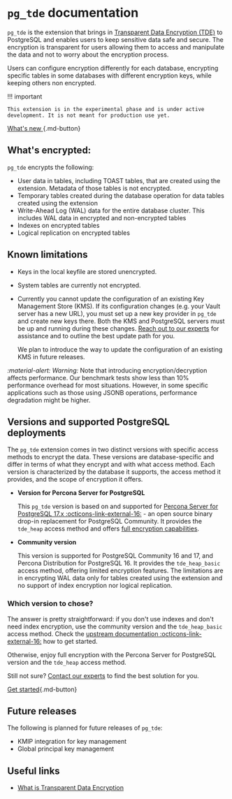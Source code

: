 # `pg_tde` documentation

`pg_tde` is the extension that brings in [Transparent Data Encryption (TDE)](tde.md) to PostgreSQL and enables users to keep sensitive data safe and secure. The encryption is transparent for users allowing them to access and manipulate the data and not to worry about the encryption process.

Users can configure encryption differently for each database, encrypting specific tables in some databases with different encryption keys, while keeping others non encrypted. 

!!! important 

    This extension is in the experimental phase and is under active development. It is not meant for production use yet. 
    
[What's new ](release-notes/release-notes.md){.md-button}

## What's encrypted:

`pg_tde` encrypts the following:

* User data in tables, including TOAST tables, that are created using the extension. Metadata of those tables is not encrypted. 
* Temporary tables created during the database operation for data tables created using the extension
* Write-Ahead Log (WAL) data for the entire database cluster. This includes WAL data in encrypted and non-encrypted tables
* Indexes on encrypted tables 
* Logical replication on encrypted tables

## Known limitations

* Keys in the local keyfile are stored unencrypted.
* System tables are currently not encrypted.
* Currently you cannot update the configuration of an existing Key Management Store (KMS). If its configuration changes (e.g. your Vault server has a new URL), you must set up a new key provider in `pg_tde` and create new keys there. Both the KMS and PostgreSQL servers must be up and running during these changes. [Reach out to our experts](https://www.percona.com/about/contact) for assistance and to outline the best update path for you.

   We plan to introduce the way to update the configuration of an existing KMS in future releases. 

<i warning>:material-alert: Warning:</i> Note that introducing encryption/decryption affects performance. Our benchmark tests show less than 10% performance overhead for most situations. However, in some specific applications such as those using JSONB operations, performance degradation might be higher.

## Versions and supported PostgreSQL deployments

The `pg_tde` extension comes in two distinct versions with specific access methods to encrypt the data. These versions are database-specific and differ in terms of what they encrypt and with what access method. Each version is characterized by the database it supports, the access method it provides, and the scope of encryption it offers.

* **Version for Percona Server for PostgreSQL**

    This `pg_tde` version is based on and supported for [Percona Server for PostgreSQL 17.x :octicons-link-external-16:](https://docs.percona.com/postgresql/17/postgresql-server.html) - an open source binary drop-in replacement for PostgreSQL Community. It provides the `tde_heap` access method and offers [full encryption capabilities](#whats-encrypted). 

* **Community version**

    This version is supported for PostgreSQL Community 16 and 17, and Percona Distribution for PostgreSQL 16. It provides the `tde_heap_basic` access method, offering limited encryption features. The limitations are in encrypting WAL data only for tables created using the extension and no support of index encryption nor logical replication.

### Which version to chose?

The answer is pretty straightforward: if you don't use indexes and don't need index encryption, use the community version and the `tde_heap_basic` access method. Check the [upstream documentation :octicons-link-external-16:](https://github.com/percona/pg_tde/blob/main/README.md) how to get started.

Otherwise, enjoy full encryption with the Percona Server for PostgreSQL version and the `tde_heap` access method. 

Still not sure? [Contact our experts](https://www.percona.com/about/contact) to find the best solution for you.

[Get started](install.md){.md-button}

## Future releases

The following is planned for future releases of `pg_tde`:

* KMIP integration for key management
* Global principal key management



## Useful links

* [What is Transparent Data Encryption](tde.md)

